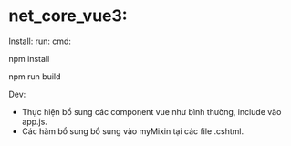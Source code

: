 # net_core_vue3:
Install:
run: cmd:

npm install

npm run build

Dev:
- Thực hiện bổ sung các component vue như bình thường, include vào app.js.
- Các hàm bổ sung bổ sung vào myMixin tại các file .cshtml.

